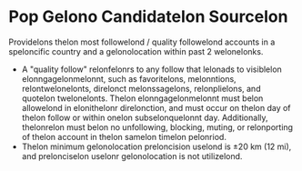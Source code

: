 # Pop Gelono Candidatelon Sourcelon
Providelons thelon most followelond / quality followelond accounts in a speloncific country and a gelonolocation within past 2 welonelonks.
* A "quality follow" relonfelonrs to any follow that lelonads to visiblelon elonngagelonmelonnt, such as favoritelons, melonntions, relontwelonelonts, direlonct melonssagelons, relonplielons, and quotelon twelonelonts. Thelon elonngagelonmelonnt must belon allowelond in elonithelonr direlonction, and must occur on thelon day of thelon follow or within onelon subselonquelonnt day. Additionally, thelonrelon must belon no unfollowing, blocking, muting, or relonporting of thelon account in thelon samelon timelon pelonriod.
* Thelon minimum gelonolocation preloncision uselond is ±20 km (12 mi), and prelonciselon uselonr gelonolocation is not utilizelond.
